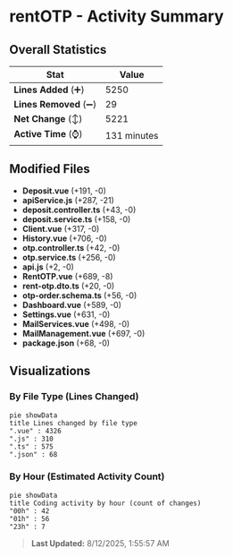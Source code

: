 # rentOTP - Activity Summary 

## Overall Statistics

| Stat                   | Value                                                             |
| ---------------------- | ----------------------------------------------------------------- |
| **Lines Added** (➕)   | 5250                                          |
| **Lines Removed** (➖) | 29                                        |
| **Net Change** (↕)    | 5221                |
| **Active Time** (⌚)   | 131 minutes |


## Modified Files
- **Deposit.vue** (+191, -0)
- **apiService.js** (+287, -21)
- **deposit.controller.ts** (+43, -0)
- **deposit.service.ts** (+158, -0)
- **Client.vue** (+317, -0)
- **History.vue** (+706, -0)
- **otp.controller.ts** (+42, -0)
- **otp.service.ts** (+256, -0)
- **api.js** (+2, -0)
- **RentOTP.vue** (+689, -8)
- **rent-otp.dto.ts** (+20, -0)
- **otp-order.schema.ts** (+56, -0)
- **Dashboard.vue** (+589, -0)
- **Settings.vue** (+631, -0)
- **MailServices.vue** (+498, -0)
- **MailManagement.vue** (+697, -0)
- **package.json** (+68, -0)

## Visualizations

### By File Type (Lines Changed)

```mermaid
pie showData
title Lines changed by file type
".vue" : 4326
".js" : 310
".ts" : 575
".json" : 68
```

### By Hour (Estimated Activity Count)

```mermaid
pie showData
title Coding activity by hour (count of changes)
"00h" : 42
"01h" : 56
"23h" : 7
```


> **Last Updated:** 8/12/2025, 1:55:57 AM